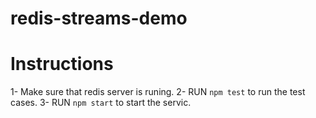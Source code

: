 # redis-streams-demo

# Instructions
1- Make sure that redis server is runing.
2- RUN `npm test` to run the test cases.
3- RUN `npm start` to start the servic.